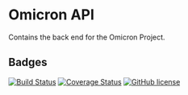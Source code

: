 # Omicron API #

Contains the back end for the Omicron Project.

## Badges ##

[![Build Status](https://travis-ci.org/MichalKononenko/OmicronAPI.svg)](https://travis-ci.org/MichalKononenko/OmicronAPI)
[![Coverage Status](https://coveralls.io/repos/MichalKononenko/OmicronProject/badge.svg?branch=master&service=github)](https://coveralls.io/github/MichalKononenko/OmicronProject?branch=master)
[![GitHub license](https://img.shields.io/github/license/mashape/apistatus.svg)]()

